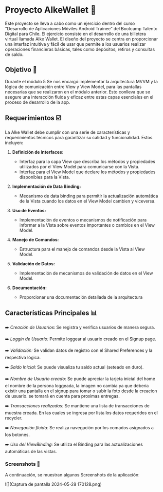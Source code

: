 # Proyecto AlkeWallet 🥇

Este proyecto se lleva a cabo como un ejercicio dentro del curso “Desarrollo de Aplicaciones Móviles Android Trainee” del Bootcamp Talento Digital para Chile. El ejercicio consiste en el desarrollo de una billetera virtual llamada Alke Wallet. El diseño del proyecto se centra en proporcionar una interfaz intuitiva y fácil de usar que permite a los usuarios realizar operaciones financieras básicas, tales como depósitos, retiros y consultas de saldo.

## Objetivo 🏹

Durante el módulo 5 Se nos encargó implementar la arquitectura MVVM y la lógica de comunicación entre View y View Model, para las pantallas necesarias que se realizaron en el módulo anterior.  Esto conlleva que se asegure una interacción fluida y eficaz entre estas capas esenciales en el proceso de desarrollo de la app.

## Requerimientos ☑️

La Alke Wallet debe cumplir con una serie de características y requerimientos técnicos para garantizar su calidad y funcionalidad. Estos incluyen:

1. **Definición de Interfaces:**

   - Interfaz para la capa View que describa los métodos y propiedades utilizados por el View Model para comunicarse con la Vista.
   - Interfaz para el View Model que declare los métodos y propiedades disponibles para la Vista.

2. **Implementación de Data Binding:**
   - Mecanismo de data binding para permitir la actualización automática de la Vista cuando los datos en el View Model cambien y viceversa.

3. **Uso de Eventos:**
   - Implementación de eventos o mecanismos de notificación para informar a la Vista sobre eventos importantes o cambios en el View Model.

4. **Manejo de Comandos:**
   - Estructura para el manejo de comandos desde la Vista al View Model.

5. **Validación de Datos:**
   - Implementación de mecanismos de validación de datos en el View Model.

6. **Documentación:**
   - Proporcionar una documentación detallada de la arquitectura


  
## Características Principales 📊

➡️ _Creación de Usuarios:_ Se registra y verifica usuarios de manera segura. 

➡️ _Loggin de Usuario:_ Permite loggear al usuario creado en el Signup page.



➡️ _Validación:_ Se validan datos de registro con el Shared Preferences y la respectiva lógica. 

➡️ _Saldo Inicial:_ Se puede visualiza tu saldo actual (seteado en duro).

➡️ _Nombre de Usuario creado:_ Se puede apreciar la tarjeta inicial del home el nombre de la persona loggeada, la imagen no cambia ya que deberia
  existir una pantalla en el signup para tomar o subir la foto desde la creacion de usuario. se tomará en cuenta para proximas entregas. 
 
➡️ _Transacciones realizadas:_ Se mantiene una lista de transacciones de muestra creada. En las cuales se ingresa por lista los datos requeridos en el recycler.

➡️ _Navegación fluida:_ Se realiza navegación por los comados asignados a los botones.

➡️ _Uso del ViewBinding:_ Se utiliza el Binding para las actualizaciones automáticas de las vistas. 

### Screenshots 📘

A continuación, se muestran algunos Screenshots de la aplicación:

![](Captura de pantalla 2024-05-28 170128.png)


